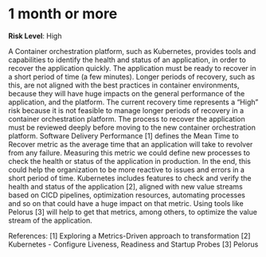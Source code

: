 # 1 month or more

**Risk Level**: High

A Container orchestration platform, such as Kubernetes, provides tools and capabilities to identify the health and status of an application, in order to recover the application quickly. The application must be ready to recover in a short period of time (a few minutes). Longer periods of recovery, such as this, are not aligned with the best practices in container environments, because they will have huge impacts on the general performance of the application, and the platform.
The current recovery time represents a “High” risk because it is not feasible to manage longer periods of recovery in a container orchestration platform. The process to recover the application must be reviewed deeply before moving to the new container orchestration platform.
Software Delivery Performance [1] defines the Mean Time to Recover metric as the average time that an application will take to revolver from any failure. Measuring this metric we could define new processes to check the health or status of the application in production. In the end, this could help the organization to be more reactive to issues and errors in a short period of time.
Kubernetes includes features to check and verify the health and status of the application [2], aligned with new value streams based on CICD pipelines, optimization resources, automating processes and so on that could have a huge impact on that metric.
Using tools like Pelorus [3] will help to get that metrics, among others, to optimize the value stream of the application.

References:
[1] Exploring a Metrics-Driven approach to transformation
[2] Kubernetes - Configure Liveness, Readiness and Startup Probes
[3] Pelorus
